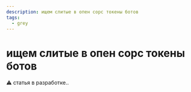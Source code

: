 ```yaml
---
description: ищем слитые в опен сорс токены ботов
tags:
  - grey
---
```


# ищем слитые в опен сорс токены ботов

⚠️ статья в разработке..
